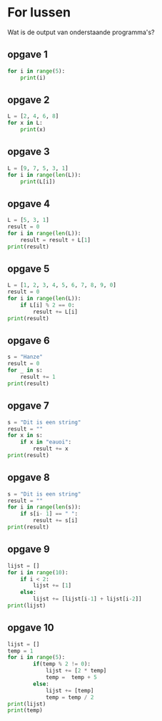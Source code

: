 # For lussen

Wat is de output van onderstaande programma's?

## opgave 1
```python
for i in range(5):
    print(i)
```

## opgave 2
```python
L = [2, 4, 6, 8]
for x in L:
    print(x)
```

## opgave 3
```python
L = [9, 7, 5, 3, 1]
for i in range(len(L)):
    print(L[i])
```

## opgave 4
```python
L = [5, 3, 1]
result = 0
for i in range(len(L)):
    result = result + L[1]
print(result)
```

## opgave 5
```python
L = [1, 2, 3, 4, 5, 6, 7, 8, 9, 0]
result = 0
for i in range(len(L)):
    if L[i] % 2 == 0:
        result += L[i]
print(result)
```

## opgave 6
```python
s = "Hanze"
result = 0
for _ in s:
    result += 1
print(result)
```

## opgave 7
```python
s = "Dit is een string"
result = ""
for x in s:
    if x in "eauoi":
        result += x
print(result)
```

## opgave 8
```python
s = "Dit is een string"
result = ""
for i in range(len(s)):
    if s[i- 1] == " ":
        result += s[i]
print(result)
```

## opgave 9
```python
lijst = []
for i in range(10):
    if i < 2:
        lijst += [1]
    else:
        lijst += [lijst[i-1] + lijst[i-2]]
print(lijst)
```

## opgave 10
```python
lijst = []
temp = 1
for i in range(5):
		if(temp % 2 != 0):
			lijst += [2 * temp]
			temp =  temp + 5
		else:
			lijst += [temp]
			temp = temp / 2
print(lijst)
print(temp)
```